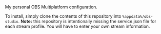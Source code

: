 My personal OBS Multiplatform configuration.

To install, simply clone the contents of this repository into `%appdata%/obs-studio`.
**Note:** this repository is intentionally missing the service.json file for each stream profile.
You will have to enter your own stream information.